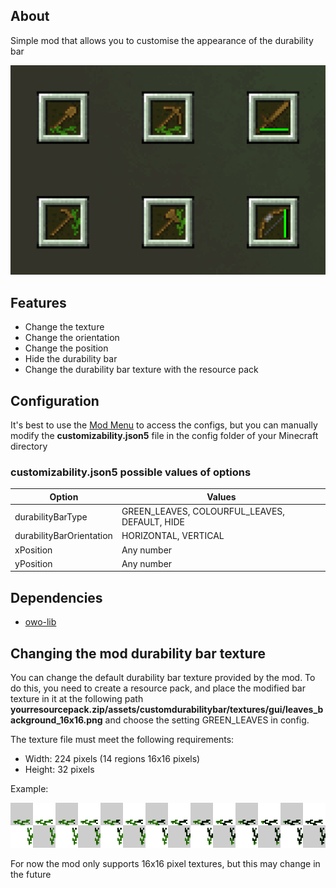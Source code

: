 ## About
Simple mod that allows you to customise the appearance of the durability bar

![Variants](./assets/demonstration.gif)

## Features
- Change the texture
- Change the orientation
- Change the position
- Hide the durability bar
- Change the durability bar texture with the resource pack
## Configuration
It's best to use the [Mod Menu](https://modrinth.com/mod/modmenu) to access the configs, but you can manually modify the **customizability.json5** file in the config folder of your Minecraft directory

### customizability.json5 possible values of options
| Option                       | Values                                            |
| ---------------------------- | ------------------------------------------------- |
|     durabilityBarType        | GREEN_LEAVES, COLOURFUL_LEAVES, DEFAULT, HIDE     |
|     durabilityBarOrientation | HORIZONTAL, VERTICAL                              |
|     xPosition                | Any number                                        |
|     yPosition                | Any number                                        |

## Dependencies
- [owo-lib](https://modrinth.com/mod/owo-lib)

## Changing the mod durability bar texture
You can change the default durability bar texture provided by the mod. To do this, you need to create a resource pack, and place the modified bar texture in it at the following path **yourresourcepack.zip/assets/customdurabilitybar/textures/gui/leaves_background_16x16.png** and choose the setting GREEN_LEAVES in config.

The texture file must meet the following requirements:
- Width: 224 pixels (14 regions 16x16 pixels)
- Height: 32 pixels

Example:

![texture_example](./assets/texture_example.png)

For now the mod only supports 16x16 pixel textures, but this may change in the future